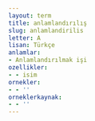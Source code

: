 ```yaml
---
layout: term
title: anlamlandırılış
slug: anlamlandirilis
letter: A
lisan: Türkçe
anlamlar:
- Anlamlandırılmak işi
ozellikler:
- - isim
ornekler:
- - ''
orneklerkaynak:
- - ''
---
```


